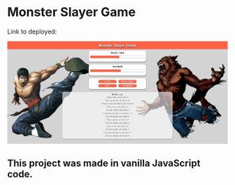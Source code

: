 # Monster Slayer Game

Link to deployed:

![Model](https://github.com/bozicevicz/JS_simple_game/blob/main/moster-slayer-game.jpg)

## This project was made in vanilla JavaScript code.
